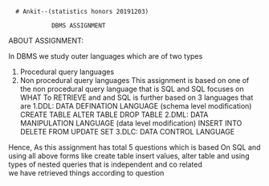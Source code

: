       # Ankit--(statistics honors 20191203)
    
                DBMS ASSIGNMENT
 
ABOUT ASSIGNMENT:
 
In DBMS we study outer languages which are of two types 
1. Procedural query languages
2. Non procedural query languages
This assignment is based on one of the  non procedural 
query language that is SQL and SQL focuses on WHAT To 
RETRIEVE and and SQL is further based on 3 languages that are 
1.DDL: DATA DEFINATION LANGUAGE (schema level modification)
            CREATE TABLE
            ALTER  TABLE
            DROP   TABLE
2.DML: DATA MANIPULATION LANGUAGE (data level modification)
            INSERT INTO
            DELETE FROM
            UPDATE SET
3.DLC: DATA CONTROL LANGUAGE 

Hence, As this assignment has total 5 questions which is based 
On SQL and using all above forms like create table 
insert values, alter table and using types of
nested queries that is independent and co related  
we have retrieved things according to question 
